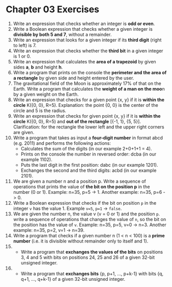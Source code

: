 # Chapter 03 Exercises

1. Write an expression that checks whether an integer is **odd or even**.
2. Write a Boolean expression that checks whether a given integer is **divisible by both 5 and 7**, without a remainder.
3. Write an expression that looks for a given integer if its **third digit** (right to left) is 7.
4. Write an expression that checks whether the **third bit** in a given integer is 1 or 0.
5. Write an expression that calculates the **area of a trapezoid** by given sides **a**, **b** and height **h**.
6. Write a program that prints on the console the **perimeter and the area of a rectangle** by given side and height entered by the user.
7. The gravitational field of the Moon is approximately 17% of that on the Earth. Write a program that calculates the **weight of a man on the moo**n by a given weight on the Earth.
8. Write an expression that checks for a given point {x, y} if it is **within the circle** K({0, 0}, R=5). Explanation: the point {0, 0} is the center of the circle and 5 is the radius.
9. Write an expression that checks for given point {x, y} if it is **within the circle** K({0, 0}, R=5) and **out of the rectangle** [{-1, 1}, {5, 5}]. Clarification: for the rectangle the lower left and the upper right corners are given.
10. Write a program that takes as input a **four-digit number** in format abcd (e.g. 2011) and performs the following actions:
    - Calculates the sum of the digits (in our example 2+0+1+1 = 4).
    - Prints on the console the number in reversed order: dcba (in our example 1102).
    - Puts the last digit in the first position: dabc (in our example 1201).
    - Exchanges the second and the third digits: acbd (in our example 2101).
11. We are given a number n and a position p. Write a sequence of operations that prints the value of **the bit on the position p** in the number (0 or 1). Example: n=35, p=5 -> 1. Another example: n=35, p=6 -> 0.
12. Write a Boolean expression that checks if the bit on position `p` in the integer `v` has the value 1. Example `v=5`, `p=1` -> `false`.
13. We are given the number n, the value v (v = 0 or 1) and the position `p`. write a sequence of operations that changes the value of `n`, so the bit on the position    has the value of `v`. Example: n=35, p=5, v=0 -> n=3. Another example: n=35, p=2, v=1 -> n=39.
14. Write a program that checks if a given number n (1 < n < 100) is a **prime number** (i.e. it is divisible without remainder only to itself and 1).
15. * Write a program that **exchanges the values of the bits** on positions 3, 4 and 5 with bits on positions 24, 25 and 26 of a given 32-bit unsigned integer.
16. * Write a program that **exchanges bits** {p, p+1, …, p+k-1} with bits {q, q+1, …, q+k-1} of a given 32-bit unsigned integer.
